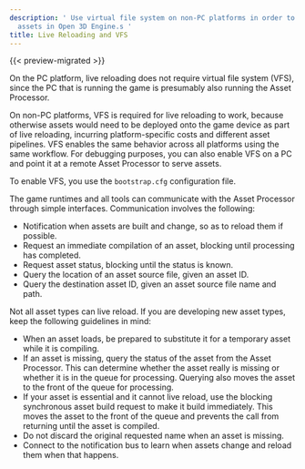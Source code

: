 ```yaml
---
description: ' Use virtual file system on non-PC platforms in order to live reload
  assets in Open 3D Engine.s '
title: Live Reloading and VFS
---
```


{{< preview-migrated >}}

On the PC platform, live reloading does not require virtual file system \(VFS\), since the PC that is running the game is presumably also running the Asset Processor.

On non\-PC platforms, VFS is required for live reloading to work, because otherwise assets would need to be deployed onto the game device as part of live reloading, incurring platform\-specific costs and different asset pipelines. VFS enables the same behavior across all platforms using the same workflow. For debugging purposes, you can also enable VFS on a PC and point it at a remote Asset Processor to serve assets.

To enable VFS, you use the `bootstrap.cfg` configuration file.

The game runtimes and all tools can communicate with the Asset Processor through simple interfaces. Communication involves the following:
+ Notification when assets are built and change, so as to reload them if possible.
+ Request an immediate compilation of an asset, blocking until processing has completed.
+ Request asset status, blocking until the status is known.
+ Query the location of an asset source file, given an asset ID.
+ Query the destination asset ID, given an asset source file name and path.

Not all asset types can live reload. If you are developing new asset types, keep the following guidelines in mind:
+ When an asset loads, be prepared to substitute it for a temporary asset while it is compiling.
+ If an asset is missing, query the status of the asset from the Asset Processor. This can determine whether the asset really is missing or whether it is in the queue for processing. Querying also moves the asset to the front of the queue for processing.
+ If your asset is essential and it cannot live reload, use the blocking synchronous asset build request to make it build immediately. This moves the asset to the front of the queue and prevents the call from returning until the asset is compiled.
+ Do not discard the original requested name when an asset is missing.
+ Connect to the notification bus to learn when assets change and reload them when that happens.
